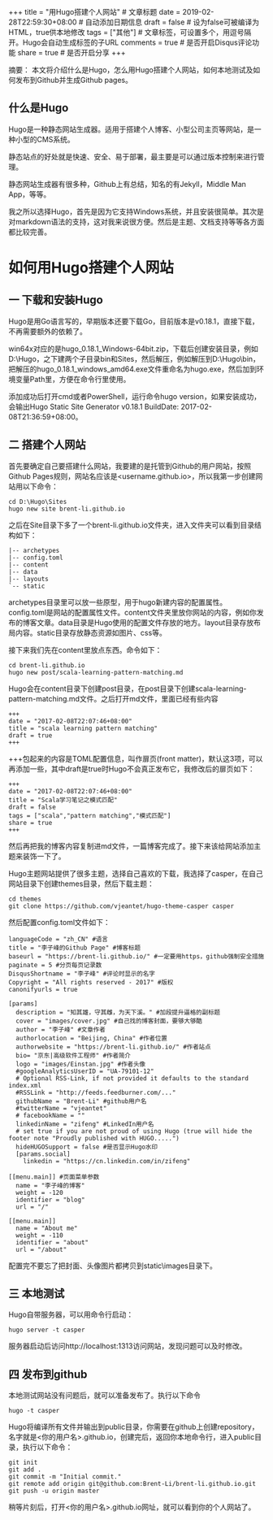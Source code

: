 +++
title = "用Hugo搭建个人网站"  # 文章标题
date = 2019-02-28T22:59:30+08:00  # 自动添加日期信息
draft = false  # 设为false可被编译为HTML，true供本地修改
tags = ["其他"]  # 文章标签，可设置多个，用逗号隔开。Hugo会自动生成标签的子URL
comments = true  # 是否开启Disqus评论功能
share = true  # 是否开启分享
+++

摘要：
本文将介绍什么是Hugo，怎么用Hugo搭建个人网站，如何本地测试及如何发布到Github并生成Github pages。

什么是Hugo
-------
Hugo是一种静态网站生成器。适用于搭建个人博客、小型公司主页等网站，是一种小型的CMS系统。

静态站点的好处就是快速、安全、易于部署，最主要是可以通过版本控制来进行管理。

静态网站生成器有很多种，Github上有总结，知名的有Jekyll，Middle Man App，等等。

我之所以选择Hugo，首先是因为它支持Windows系统，并且安装很简单。其次是对markdown语法的支持，这对我来说很方便。然后是主题、文档支持等等各方面都比较完善。

如何用Hugo搭建个人网站
=============
一 下载和安装Hugo
-----------

Hugo是用Go语言写的，早期版本还要下载Go，目前版本是v0.18.1，直接下载，不再需要额外的依赖了。

win64x对应的是hugo_0.18.1_Windows-64bit.zip，下载后创建安装目录，例如D:\Hugo，之下建两个子目录bin和Sites，然后解压，例如解压到D:\Hugo\bin，把解压的hugo_0.18.1_windows_amd64.exe文件重命名为hugo.exe，然后加到环境变量Path里，方便在命令行里使用。

添加成功后打开cmd或者PowerShell，运行命令hugo version，如果安装成功，会输出Hugo Static Site Generator v0.18.1 BuildDate: 2017-02-08T21:36:59+08:00。

二 搭建个人网站
--------

首先要确定自己要搭建什么网站，我要建的是托管到Github的用户网站，按照Github Pages规则，网站名应该是<username.github.io>，所以我第一步创建网站用以下命令：

    cd D:\Hugo\Sites
    hugo new site brent-li.github.io

之后在Site目录下多了一个brent-li.github.io文件夹，进入文件夹可以看到目录结构如下：

    |-- archetypes
    |-- config.toml
    |-- content
    |-- data
    |-- layouts
    `-- static

archetypes目录里可以放一些原型，用于hugo新建内容的配置属性。config.toml是网站的配置属性文件。content文件夹里放你网站的内容，例如你发布的博客文章。data目录是Hugo使用的配置文件存放的地方。layout目录存放布局内容。static目录存放静态资源如图片、css等。

接下来我们先在content里放点东西。命令如下：

    cd brent-li.github.io
    hugo new post/scala-learning-pattern-matching.md

Hugo会在content目录下创建post目录，在post目录下创建scala-learning-pattern-matching.md文件。之后打开md文件，里面已经有些内容

    +++
    date = "2017-02-08T22:07:46+08:00"
    title = "scala learning pattern matching"
    draft = true
    +++

+++包起来的内容是TOML配置信息，叫作扉页(front matter)，默认这3项，可以再添加一些，其中draft是true时Hugo不会真正发布它，我修改后的扉页如下：

    +++
    date = "2017-02-08T22:07:46+08:00"
    title = "Scala学习笔记之模式匹配"
    draft = false
    tags = ["scala","pattern matching","模式匹配"]
    share = true
    +++

然后再把我的博客内容复制进md文件，一篇博客完成了。接下来该给网站添加主题来装饰一下了。

Hugo主题网站提供了很多主题，选择自己喜欢的下载，我选择了casper，在自己网站目录下创建themes目录，然后下载主题：

    cd themes
    git clone https://github.com/vjeantet/hugo-theme-casper casper

然后配置config.toml文件如下：

    languageCode = "zh_CN" #语言
    title = "李子峰的Github Page" #博客标题
    baseurl = "https://brent-li.github.io/" #一定要用https，github强制安全措施
    paginate = 5 #分页每页记录数
    DisqusShortname = "李子峰" #评论时显示的名字
    Copyright = "All rights reserved - 2017" #版权
    canonifyurls = true 
    
    [params]
      description = "知其雄，守其雌，为天下溪。" #加段提升逼格的副标题
      cover = "images/cover.jpg" #自己找的博客封面，要够大够酷
      author = "李子峰" #文章作者
      authorlocation = "Beijing, China" #作者位置
      authorwebsite = "https://brent-li.github.io/" #作者站点
      bio= "京东|高级软件工程师" #作者简介
      logo = "images/Einstan.jpg" #作者头像
      #googleAnalyticsUserID = "UA-79101-12" 
      # Optional RSS-Link, if not provided it defaults to the standard index.xml
      #RSSLink = "http://feeds.feedburner.com/..."
      githubName = "Brent-Li" #github用户名
      #twitterName = "vjeantet" 
      # facebookName = ""
      linkedinName = "zifeng" #LinkedIn用户名
      # set true if you are not proud of using Hugo (true will hide the footer note "Proudly published with HUGO.....")
      hideHUGOSupport = false #是否显示Hugo水印
      [params.social]
        linkedin = "https://cn.linkedin.com/in/zifeng"
    	
    [[menu.main]] #页面菜单参数
      name = "李子峰的博客"
      weight = -120
      identifier = "blog"
      url = "/"
    
    [[menu.main]]
      name = "About me"
      weight = -110
      identifier = "about"
      url = "/about"

配置完不要忘了把封面、头像图片都拷贝到static\images目录下。

三 本地测试
------

Hugo自带服务器，可以用命令行启动：

    hugo server -t casper 

服务器启动后访问http://localhost:1313访问网站，发现问题可以及时修改。

四 发布到github
-----------

本地测试网站没有问题后，就可以准备发布了。执行以下命令

    hugo -t casper

Hugo将编译所有文件并输出到public目录，你需要在github上创建repository，名字就是<你的用户名>.github.io，创建完后，返回你本地命令行，进入public目录，执行以下命令：

    git init
    git add .
    git commit -m "Initial commit."
    git remote add origin git@github.com:Brent-Li/brent-li.github.io.git
    git push -u origin master

稍等片刻后，打开<你的用户名>.github.io网址，就可以看到你的个人网站了。

